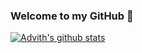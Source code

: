 ### Welcome to my GitHub 👋

[![Advith's github stats](https://github-readme-stats.vercel.app/api?username=advil64)](https://github.com/anuraghazra/github-readme-stats)

<!--
**advil64/advil64** is a ✨ _special_ ✨ repository because its `README.md` (this file) appears on your GitHub profile.

Here are some ideas to get you started:

- 🔭 I’m currently working on ...
- 🌱 I’m currently learning ...
- 👯 I’m looking to collaborate on ...
- 🤔 I’m looking for help with ...
- 💬 Ask me about ...
- 📫 How to reach me: ...
- 😄 Pronouns: ...
- ⚡ Fun fact: ...
-->
